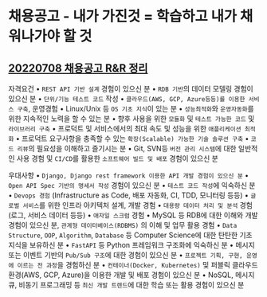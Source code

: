 # 채용공고 - 내가 가진것 = 학습하고 내가 채워나가야 할 것
 ## [20220708 채용공고 R&R 정리](./research.md)
  
자격요건
• `REST API 기반 설계` 경험이 있으신 분
• `RDB 기반`의 데이터 모델링 경험이 있으신 분
• `단위/기능 테스트 코드` 작성
• `클라우드(AWS, GCP, Azure등등)를 이용한 서비스 구축`, 운영경험
• Linux/Unix 등 `OS 기초 지식`이 있는 분
• `성능최적화`와 `운영자동화`를 위한 지속적인 노력을 할 수 있는 분
• 향후 사용을 위한 `모듈화` 및 `테스트 가능한 코드` 및 `라이브러리 구축`
• 프로덕트 및 서비스에서의 최대 속도 및 성능을 위한 `애플리케이션 최적화`
• 프로덕트 요구사항을 충족할 수 있는 `확장(Scalable) 가능한 기술 솔루션 구축`
• `코드 리뷰`의 필요성을 이해하고 즐기시는 분
• Git, SVN등 `버전 관리 시스템`에 대한 일반적인 사용 경험 및 `CI/CD`를 활용한 `소프트웨어 빌드 및 배포` 경험이 있으신 분

우대사항
• `Django, Django rest framework 이용한 API 개발 경험이 있으신 분`
• `Open API Spec 기반의 명세서 작성` 경험이 있으신 분
• `테스트 코드 작성`에 익숙하신 분
• `Devops 경험` (Infrastructure as Code, 배포 자동화, CI, TDD, 모니터링 등등)
• `글로벌 서비스`를 위한 인프라 아키텍처 설계, 개발 경험
• `대용량 데이터 처리 및 분석` 경험 (로그, 서비스 데이터 등등)
• `애자일 스크럼` 경험
• MySQL 등 RDB에 대한 이해와 개발 경험이 있으신 분, `관계형 데이터베이스(RDBMS)` 의 이해 및 업무 활용 경험
• `Data Structure`, `OOP`, `Algorithm`, `Database` 등 Computer Science에 대한 탄탄한 기초 지식을 보유하신 분
• `FastAPI` 등 Python 프레임워크 구조화에 익숙하신 분
• 메시지 또는 이벤트 기반의 `Pub/Sub 구조`에 대한 경험이 있으신 분
• `프로젝트 기획, 구현, 운영에 이르는 전 과정`을 경험하신 분
• `컨테이너(Docker, Kubernetes)` 및 퍼블릭 클라우드 환경(AWS, GCP, Azure)을 이용한 개발 및 배포 경험이 있으신 분 
• NoSQL, 메시지 큐, 비동기 프로그래밍 등 `최신 개발 트렌드`에 대한 학습 또는 활용 경험이 있으신 분

